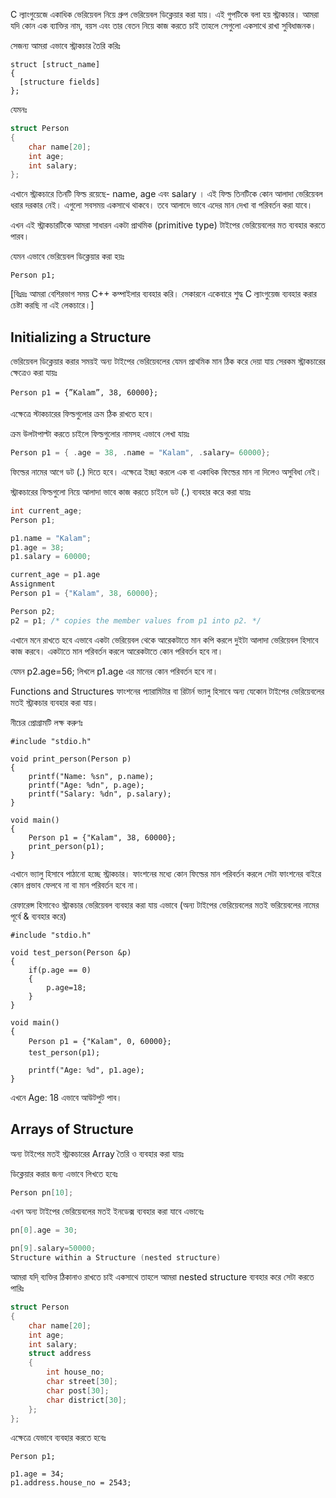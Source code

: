 C ল্যাংগুয়েজে একাধিক ভেরিয়েবল নিয়ে গ্রুপ ভেরিয়েবল ডিক্লেয়ার করা যায়। এই গুপটিকে বলা হয় স্ট্রাকচার। আমরা যদি কোন এক ব্যাক্তির নাম, বয়স এবং তার বেতন নিয়ে কাজ করতে চাই তাহলে সেগুলো একসাথে রাখা সুবিধাজনক।

সেজন্য আমরা এভাবে স্ট্রাকচার তৈরি করিঃ

```
struct [struct_name]
{
  [structure fields]
};
```

যেমনঃ

```c
struct Person
{
    char name[20];
    int age;
    int salary;
};
```

এখানে স্ট্রাকচারে তিনটি ফিল্ড রয়েছে- name, age এবং salary । এই ফিল্ড তিনটিকে কোন আলাদা ভেরিয়েবল ধরার দরকার নেই। এগুলো সবসময় একসাথে থাকবে। তবে আলাদে ভাবে এদের মান দেখা বা পরিবর্তন করা যাবে।

এখন এই স্ট্রাকচারটিকে আমরা সাধারন একটা প্রাথমিক (primitive type) টাইপের ভেরিয়েবলের মত ব্যবহার করতে পারব।

যেমন এভাবে ভেরিয়েবল ডিক্লেয়ার করা হয়ঃ

```
Person p1;
```

[বিঃদ্রঃ আমরা বেশিরভাগ সময় C++ কম্পাইলার ব্যবহার করি। সেকারনে একেবারে শুদ্ধ C ল্যাংগুয়েজ ব্যবহার করার চেষ্টা করছি না এই লেকচারে।]

## Initializing a Structure
ভেরিয়েবল ডিক্লেয়ার করার সময়ই অন্য টাইপের ভেরিয়েবলের যেমন প্রাথমিক মান ঠিক করে দেয়া যায় সেরকম স্ট্রাকচারের ক্ষেত্রেও করা যায়ঃ

```
Person p1 = {”Kalam”, 38, 60000};
```

এক্ষেত্রে স্টাকচারের ফিল্ডগুলোর ক্রম ঠিক রাখতে হবে।

ক্রম উলটাপাল্টা করতে চাইলে ফিল্ডগুলোর নামসহ এভাবে লেখা যায়ঃ

```c
Person p1 = { .age = 38, .name = "Kalam", .salary= 60000};
```

ফিল্ডের নামের আগে ডট (.) দিতে হবে। এক্ষেত্রে ইচ্ছা করলে এক বা একাধিক ফিল্ডের মান না দিলেও অসুবিধা নেই।

স্ট্রাকচারের ফিল্ডগুলো নিয়ে আলাদা ভাবে কাজ করতে চাইলে ডট (.) ব্যবহার করে করা যায়ঃ

```c
int current_age;
Person p1;

p1.name = "Kalam";
p1.age = 38;
p1.salary = 60000;

current_age = p1.age
Assignment
Person p1 = {"Kalam", 38, 60000};

Person p2;
p2 = p1; /* copies the member values from p1 into p2. */
```

এখানে মনে রাখতে হবে এভাবে একটা ভেরিয়েবল থেকে আরেকটাতে মান কপি করলে দুইটা আলাদা ভেরিয়েবল হিসাবে কাজ করবে। একটাতে মান পরিবর্তন করলে আরেকটাতে কোন পরিবর্তন হবে না।

যেমন p2.age=56; লিখলে p1.age এর মানের কোন পরিবর্তন হবে না।

Functions and Structures
ফাংশনের প‌্যারামিটার বা রিটার্ন ভ্যালু হিসাবে অন্য যেকোন টাইপের ভেরিয়েবলের মতই স্ট্রাকচার ব্যবহার করা যায়।

নীচের প্রোগ্রামটি লক্ষ করুণঃ

```
#include "stdio.h"

void print_person(Person p)
{
    printf("Name: %sn", p.name);
    printf("Age: %dn", p.age);
    printf("Salary: %dn", p.salary);
}

void main()
{
    Person p1 = {"Kalam", 38, 60000};
    print_person(p1);
}
```
এখানে ভ্যালু হিসাবে পাঠানো হচ্ছে স্ট্রাকচার। ফাংশনের মধ্যে কোন ফিল্ডের মান পরিবর্তন করলে সেটা ফাংশনের বাইরে কোন প্রভাব ফেলবে না বা মান পরিবর্তন হবে না।

রেফারেন্স হিসাবেও স্ট্রাকচার ভেরিয়েবল ব্যবহার করা যায় এভাবে (অন্য টাইপের ভেরিয়েবলের মতই ভরিয়েবলের নামের পূর্বে & ব্যবহার করে)

```
#include "stdio.h"

void test_person(Person &p)
{
    if(p.age == 0)
    {
        p.age=18;
    }
}

void main()
{
    Person p1 = {"Kalam", 0, 60000};
    test_person(p1);

    printf("Age: %d", p1.age);
}
```

এখনে Age: 18 এভাবে আউটপুট পাব।

## Arrays of Structure
অন্য টাইপের মতই স্ট্রাকচারের Array তৈরি ও ব্যবহার করা যায়ঃ

ডিক্লেয়ার করার জন্য এভাবে লিখতে হবেঃ
```c
Person pn[10];
```
এখন অন্য টাইপের ভেরিয়েবলের মতই ইনডেক্স ব্যবহার করা যাবে এভাবেঃ
```c
pn[0].age = 30;

pn[9].salary=50000;
Structure within a Structure (nested structure)
```
আমরা যদি্‌ ব্যক্তির ঠিকানাও রাখতে চাই একসাথে তাহলে আমরা nested structure ব্যবহার করে সেটা করতে পারিঃ

```c
struct Person
{
    char name[20];
    int age;
    int salary;
    struct address
    {
        int house_no;
        char street[30];
        char post[30];
        char district[30];
    };
};
```

এক্ষেত্রে যেভাবে ব্যবহার করতে হবেঃ

```
Person p1;

p1.age = 34;
p1.address.house_no = 2543;
```
